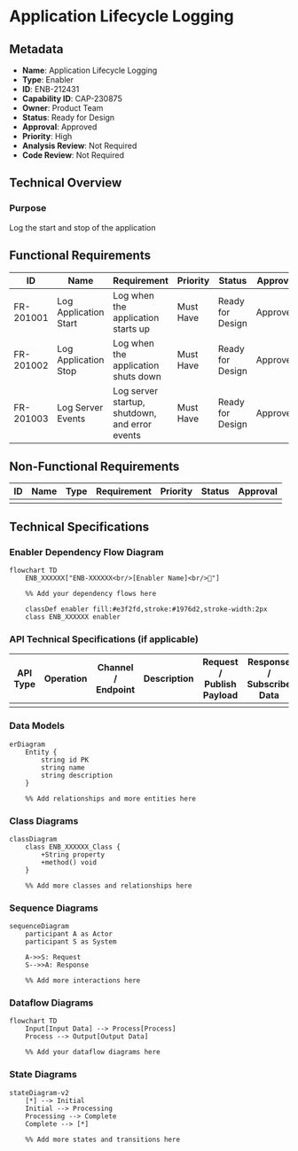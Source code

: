 # Application Lifecycle Logging

## Metadata

- **Name**: Application Lifecycle Logging
- **Type**: Enabler
- **ID**: ENB-212431
- **Capability ID**: CAP-230875
- **Owner**: Product Team
- **Status**: Ready for Design
- **Approval**: Approved
- **Priority**: High
- **Analysis Review**: Not Required
- **Code Review**: Not Required

## Technical Overview
### Purpose
Log the start and stop of the application

## Functional Requirements

| ID | Name | Requirement | Priority | Status | Approval |
|----|------|-------------|----------|--------|----------|
| FR-201001 | Log Application Start | Log when the application starts up | Must Have | Ready for Design | Approved |
| FR-201002 | Log Application Stop | Log when the application shuts down | Must Have | Ready for Design | Approved |
| FR-201003 | Log Server Events | Log server startup, shutdown, and error events | Must Have | Ready for Design | Approved |

## Non-Functional Requirements

| ID | Name | Type | Requirement | Priority | Status | Approval |
|----|------|------|-------------|----------|--------|----------|
| | | | | | | |

## Technical Specifications

### Enabler Dependency Flow Diagram
```mermaid
flowchart TD
    ENB_XXXXXX["ENB-XXXXXX<br/>[Enabler Name]<br/>📡"]
    
    %% Add your dependency flows here
    
    classDef enabler fill:#e3f2fd,stroke:#1976d2,stroke-width:2px
    class ENB_XXXXXX enabler
```

### API Technical Specifications (if applicable)

| API Type | Operation | Channel / Endpoint | Description | Request / Publish Payload | Response / Subscribe Data |
|----------|-----------|---------------------|-------------|----------------------------|----------------------------|
| | | | | | |

### Data Models
```mermaid
erDiagram
    Entity {
        string id PK
        string name
        string description
    }
    
    %% Add relationships and more entities here
```

### Class Diagrams
```mermaid
classDiagram
    class ENB_XXXXXX_Class {
        +String property
        +method() void
    }
    
    %% Add more classes and relationships here
```

### Sequence Diagrams
```mermaid
sequenceDiagram
    participant A as Actor
    participant S as System
    
    A->>S: Request
    S-->>A: Response
    
    %% Add more interactions here
```

### Dataflow Diagrams
```mermaid
flowchart TD
    Input[Input Data] --> Process[Process]
    Process --> Output[Output Data]
    
    %% Add your dataflow diagrams here
```

### State Diagrams
```mermaid
stateDiagram-v2
    [*] --> Initial
    Initial --> Processing
    Processing --> Complete
    Complete --> [*]
    
    %% Add more states and transitions here
```


